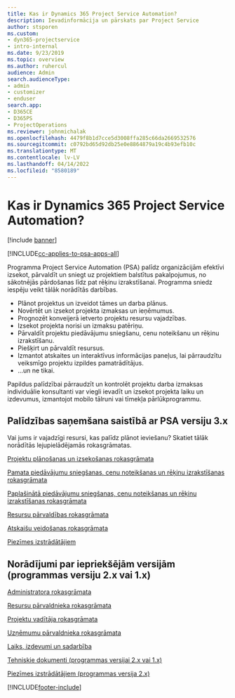 ```yaml
---
title: Kas ir Dynamics 365 Project Service Automation?
description: Ievadinformācija un pārskats par Project Service
author: stsporen
ms.custom:
- dyn365-projectservice
- intro-internal
ms.date: 9/23/2019
ms.topic: overview
ms.author: ruhercul
audience: Admin
search.audienceType:
- admin
- customizer
- enduser
search.app:
- D365CE
- D365PS
- ProjectOperations
ms.reviewer: johnmichalak
ms.openlocfilehash: 4479f8b1d7cce5d3008ffa285c66da2669532576
ms.sourcegitcommit: c0792bd65d92db25e0e8864879a19c4b93efb10c
ms.translationtype: MT
ms.contentlocale: lv-LV
ms.lasthandoff: 04/14/2022
ms.locfileid: "8580189"
---
```

# <a name="what-is-dynamics-365-project-service-automation"></a>Kas ir Dynamics 365 Project Service Automation?

[!include [banner](../includes/psa-now-project-operations.md)]

[!INCLUDE[cc-applies-to-psa-apps-all](../includes/cc-applies-to-psa-apps-all.md)]

Programma Project Service Automation (PSA) palīdz organizācijām efektīvi izsekot, pārvaldīt un sniegt uz projektiem balstītus pakalpojumus, no sākotnējās pārdošanas līdz pat rēķinu izrakstīšanai. Programma sniedz iespēju veikt tālāk norādītās darbības.

- Plānot projektus un izveidot tāmes un darba plānus.
- Novērtēt un izsekot projekta izmaksas un ieņēmumus.
- Prognozēt konveijerā ietverto projektu resursu vajadzības.
- Izsekot projekta norisi un izmaksu patēriņu.
- Pārvaldīt projektu piedāvājumu sniegšanu, cenu noteikšanu un rēķinu izrakstīšanu.
- Piešķirt un pārvaldīt resursus.
- Izmantot atskaites un interaktīvus informācijas paneļus, lai pārraudzītu veiksmīgo projektu izpildes pamatrādītājus.
- ...un ne tikai.

Papildus palīdzībai pārraudzīt un kontrolēt projektu darba izmaksas individuālie konsultanti var viegli ievadīt un izsekot projekta laiku un izdevumus, izmantojot mobilo tālruni vai tīmekļa pārlūkprogrammu.

## <a name="get-help-with-psa-version-3x"></a>Palīdzības saņemšana saistībā ar PSA versiju 3.x
Vai jums ir vajadzīgi resursi, kas palīdz plānot ieviešanu? Skatiet tālāk norādītās lejupielādējamās rokasgrāmatas.

 [Projektu plānošanas un izsekošanas rokasgrāmata](../psa/implementation-guides/project-planning-tracking.md)

 [Pamata piedāvājumu sniegšanas, cenu noteikšanas un rēķinu izrakstīšanas rokasgrāmata](../psa/implementation-guides/begin-quoting-pricing-billing.md)

 [Paplašinātā piedāvājumu sniegšanas, cenu noteikšanas un rēķinu izrakstīšanas rokasgrāmata](../psa/implementation-guides/adv-quoting-pricing-billing.md)

 [Resursu pārvaldības rokasgrāmata](../psa/implementation-guides/resource-management-guide.md)

 [Atskaišu veidošanas rokasgrāmata](../psa/implementation-guides/reporting-guide.md)

 [Piezīmes izstrādātājiem](../psa/developer-guides/overview-dev-notes-v3.x.md)

## <a name="guidance-for-earlier-versions-app-version-2x-or-1x"></a>Norādījumi par iepriekšējām versijām (programmas versiju 2.x vai 1.x)
 [Administratora rokasgrāmata](../psa/admin-guide.md)

 [Resursu pārvaldnieka rokasgrāmata](../psa/resource-manager-guide.md)

 [Projektu vadītāja rokasgrāmata](../psa/project-manager-guide.md)

 [Uzņēmumu pārvaldnieka rokasgrāmata](../psa/account-manager-guide.md)

 [Laiks, izdevumi un sadarbība](../psa/time-expense-collaboration-guide.md)

 [Tehniskie dokumenti (programmas versijai 2.x vai 1.x)](../psa/white-papers.md)

 [Piezīmes izstrādātājiem (programmas versija 2.x)](../psa/developer-guides/add-custom-qoi-forms-v2.x.md)



[!INCLUDE[footer-include](../includes/footer-banner.md)]
